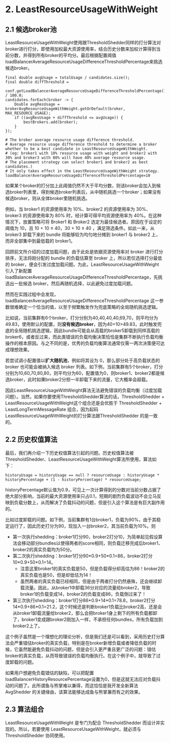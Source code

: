 # 2. LeastResourceUsageWithWeight

## 2.1 **候选broker池**

LeastResourceUsageWithWeight使用跟ThresholdShedder同样的打分算法对broker进行打分，即使用加权最大资源使用率，结合历史分数来加权计算得到当前分数，并得到所有broker的平均分。最后根据配置阈值loadBalancerAverageResourceUsageDifferenceThresholdPercentage来挑选候选broker。

```
final double avgUsage = totalUsage / candidates.size();
final double diffThreshold =
        conf.getLoadBalancerAverageResourceUsageDifferenceThresholdPercentage() / 100.0;
candidates.forEach(broker -> {
    Double avgResUsage = brokerAvgResourceUsageWithWeight.getOrDefault(broker, MAX_RESOURCE_USAGE);
    if ((avgResUsage + diffThreshold <= avgUsage)) {
        bestBrokers.add(broker);
    }
});
```

```
# The broker average resource usage difference threshold.
# Average resource usage difference threshold to determine a broker whether to be a best candidate in LeastResourceUsageWithWeight.
# (eg: broker1 with 10% resource usage with weight and broker2 with 30% and broker3 with 80% will have 40% average resource usage.
# The placement strategy can select broker1 and broker2 as best candidates.)
# It only takes effect in the LeastResourceUsageWithWeight strategy.
loadBalancerAverageResourceUsageDifferenceThresholdPercentage=10
```

如果某个broker的打分加上此阈值仍然不大于平均分数，则该broker会加入到候选broker列表里，得到候选broker列表后，从中随机挑选一个broker；如果没有候选broker，则从全体broker里随机挑选。

例如，当 broker1 的资源使用率为 10%、broker2 的资源使用率为 30%、broker3 的资源使用率为 80% 时，经计算可得平均资源使用率为 40%。在这种情况下，放置策略可将 Broker1 和 Broker2 选定为最佳候选者。原因在于设定的阈值为 10，且 10 + 10 ≤ 40，30 + 10 ≤ 40 ，满足筛选条件。如此一来，从 broker3 卸载下来的 bundle 将能够较为均匀地分摊到 broker1 与 broker2 上，而非全部集中到最低载的 broker1。

&#x20;

回顾前文所介绍的过度加载问题，由于此处是依据资源使用率对 broker 进行打分排序，无法将刚分配的 bundle 的负载估算至 broker 上，所以若仅选择打分最低的 broker，便会引发过度加载问题。为此，LeastResourceUsageWithWeight 引入了新配置 loadBalancerAverageResourceUsageDifferenceThresholdPercentage，先挑选出一批候选 broker，然后再随机选择，以此避免过度加载问题。

&#x20;

然而在实践过程中会发现，loadBalancerAverageResourceUsageDifferenceThresholdPercentage 这一参数很难确定一个恰当的值，以至于频繁触发作为兜底策略的全局随机挑选逻辑。

比如说，当前集群有6个broker，打分分别为40,40,40,40,69,70，则平均分为49.83，使用默认的配置，则**没有候选broker**，因为40+10>49.83，此时触发兜底的全局随机挑选逻辑，因此bundle可能会从高载的broker5卸载到同样高载的broker6，或者反过来，而此类错误的负载均衡决策恰恰是集群不断执行负载均衡操作的根本原因。与之不同的是，优秀的负载均衡算法通常仅需一两次决策便可达成理想效果。

若尝试调小配置值以**扩大随机池**，例如将其设为 0，那么部分处于高负载状态的 broker 也可能会被纳入候选 broker 列表。如下例，当前集群有5个broker，打分分别为10,60,70,80,80，则平均分为60，配置值为0，则broker1、broker2都是候选broker，此时如果broker2分担一半卸载下来的流量，它大概率会超载。

&#x20;

因此LeastResourceUsageWithWeight算法无法避免错误的负载均衡（过度加载问题）。当然，如果你要使用ThresholdShedder算法的话，ThresholdShedder + LeastResourceUsageWithWeight这个组合还是会优胜于 ThresholdShedder + LeastLongTermMessageRate 组合，因为起码LeastResourceUsageWithWeight的打分算法跟ThresholdShedder 的是一致的。



## **2.2 历史权值算法**

最后，我们再介绍一下历史权值算法引起的问题。历史权值算法被ThresholdShedder、LeastResourceUsageWithWeight算法所使用，算法如下：

`historyUsage = historyUsage == null ? resourceUsage : historyUsage * historyPercentage + (1 - historyPercentage) * resourceUsage;`

historyPercentage默认值为0.9，可见上一次计算得到的分数对当前分数占据了绝大部分影响，当前的最大资源使用率只占0.1，短期的剧烈负载波动不会立马反映到负载分数上，从而解决了负载抖动的问题，但是引入这个算法是有巨大副作用的。

&#x20;

比如过度卸载的问题。如下例，当前集群有1台broker1，负载为90%，由于其稳定运行了，因此历史打分为90，现加入一台broker2，其当前负载为10%。则

* 第一次执行shedding：broker1打分90，broker2打分10，为简单起见假设算法会移动部分bundles以使得两者的score相同，则负载迁移完成后broker1、broker2的真实负载均为50分。
* 第二次执行shedding：broker1打分90\*0.9+50\*0.1=86，broker2打分10\*0.9+50\*0.1=14。
  * 注意这里broker1的真实负载是50，但是负载得分却高估为86！broker2的真实负载也是50，但是却低估为14！
  * 虽然两者的真实负载已经相同，但是由于两者打分仍然悬殊，还会继续卸载流量。因此，从broker1中卸载36分对应的流量给broker2，导致broker1的负载变成14，broker2的负载变成86，负载倒过来了！
* 第三次执行shedding：broker1打分86\*0.9+14\*0.1=78.8，broker2打分14\*0.9+86\*0.1=21.2，这个时候还是判断broker1负载比broker2高，还是会从broker1卸载流量给broker2，那么会把broker1身上剩下的所有负载都卸了，broker1变成跟broker2刚加入一样，不承担任何bundles，所有负载加到broker2上了。

这个例子虽然是一个理想化的理论分析，但是我们还是可以看到，采用历史打分算法会严重错估broker的真实负载，特别是在broker新增负载或者降低负载的时候，它虽然能避免负载抖动的问题，但是会引入更严重且更广泛的问题：错估broker的真实负载，从而导致错误的负载均衡执行。在这个例子中，就导致了过度卸载的问题。

&#x20;

如果用户想避免负载错估的缺陷，可以把配置loadBalancerHistoryResourcePercentage设置为0，但是这就无法应对负载抖动的问题了。此所谓鱼与熊掌难以兼得，而这恰恰是我开发全新算法 AvgShedder 的关键缘由，该算法能够达成鱼与熊掌兼而有之的效果。

&#x20;

## **2.3 算法组合**

LeastResourceUsageWithWeight 是专门为配合 ThresholdShedder 而设计并实现的。所以，若要使用 LeastResourceUsageWithWeight，就必须与 ThresholdShedder 协同使用。

&#x20;







